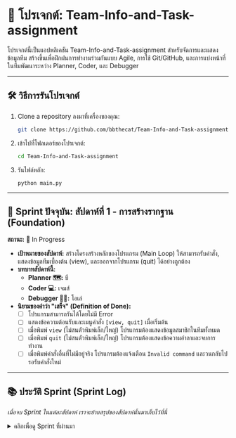 # 🚀 โปรเจกต์: Team-Info-and-Task-assignment

โปรเจกต์นี้เป็นแอปพลิเคชัน Team-Info-and-Task-assignment สำหรับจัดการและแสดงข้อมูลทีม สร้างขึ้นเพื่อฝึกฝนการทำงานร่วมกันแบบ Agile, การใช้ Git/GitHub, และการแบ่งหน้าที่ในทีมพัฒนาระหว่าง Planner, Coder, และ Debugger

---

## 🛠️ วิธีการรันโปรเจกต์

1.  Clone a repository ลงมาที่เครื่องของคุณ:
    ```bash
    git clone https://github.com/bbthecat/Team-Info-and-Task-assignment.git
    ```
2.  เข้าไปที่โฟลเดอร์ของโปรเจกต์:
    ```bash
    cd Team-Info-and-Task-assignment
    ```
3.  รันไฟล์หลัก:
    ```bash
    python main.py
    ```

---

## 🎯 Sprint ปัจจุบัน: สัปดาห์ที่ 1 - การสร้างรากฐาน (Foundation)

**สถานะ:** 🚧 In Progress

* **เป้าหมายของสัปดาห์:** สร้างโครงสร้างหลักของโปรแกรม (Main Loop) ให้สามารถรับคำสั่ง, แสดงข้อมูลทีมเบื้องต้น (view), และออกจากโปรแกรม (quit) ได้อย่างถูกต้อง
* **บทบาทสัปดาห์นี้:**
    * **Planner 🗺️:** บี
    * **Coder 💻:** เจมส์
    * **Debugger 🕵️‍♀️:** โอเล่
* **นิยามของคำว่า "เสร็จ" (Definition of Done):**
    - [ ] โปรแกรมสามารถรันได้โดยไม่มี Error
    - [ ] แสดงข้อความต้อนรับและเมนูคำสั่ง `[view, quit]` เมื่อเริ่มต้น
    - [ ] เมื่อพิมพ์ `view` (ไม่สนตัวพิมพ์เล็ก/ใหญ่) โปรแกรมต้องแสดงข้อมูลสมาชิกในทีมทั้งหมด
    - [ ] เมื่อพิมพ์ `quit` (ไม่สนตัวพิมพ์เล็ก/ใหญ่) โปรแกรมต้องแสดงข้อความอำลาและจบการทำงาน
    - [ ] เมื่อพิมพ์คำสั่งอื่นที่ไม่มีอยู่จริง โปรแกรมต้องแจ้งเตือน `Invalid command` และวนกลับไปรอรับคำสั่งใหม่

---

## 📚 ประวัติ Sprint (Sprint Log)

*เมื่อจบ Sprint ในแต่ละสัปดาห์ เราจะย้ายสรุปของสัปดาห์นั้นมาเก็บไว้ที่นี่*

<details>
  <summary>คลิกเพื่อดู Sprint ที่ผ่านมา</summary>
    ---
  https://colab.research.google.com/drive/1lYKohn3Qxv-M3jVvpBQK3So5V5FLYqqp?usp=sharing
  </details>
